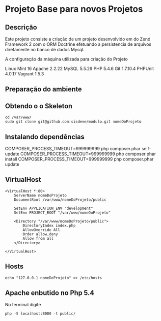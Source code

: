 Projeto Base para novos Projetos
=======================

Descrição
------------
Este projeto consiste a criação de um projeto desenvolvido em do Zend Framework 2 com o
ORM Doctrine efetuando a persistencia de arquivos diretamente no banco de dados Mysql.

A configuração da máquina utilizada para criação do Projeto

Linux Mint 16
Apache 2.2.22
MySQL 5.5.29
PHP 5.4.6
Git 1.7.10.4
PHPUnit 4.0.17
Vagrant 1.5.3


Preparação do ambiente
------------

Obtendo o o Skeleton
----------------------------

    cd /var/www/
    sudo git clone git@github.com:sisdeve/modulo.git nomeDoProjeto


Instalando dependências
----------------------------
COMPOSER_PROCESS_TIMEOUT=999999999 php composer.phar self-update
COMPOSER_PROCESS_TIMEOUT=999999999 php composer.phar install
COMPOSER_PROCESS_TIMEOUT=999999999 php composer.phar update

VirtualHost
--------------------

    <VirtualHost *:80>
        ServerName nomeDoProjeto
        DocumentRoot /var/www/nomeDoProjeto/public

        SetEnv APPLICATION_ENV "development"
        SetEnv PROJECT_ROOT "/var/www/nomeDoProjeto"

        <Directory "/var/www/nomeDoProjeto/public">
            DirectoryIndex index.php
            AllowOverride All
            Order allow,deny
            Allow from all
        </Directory>

    </VirtualHost>


Hosts
----------------
    echo "127.0.0.1 nomeDoProjeto" >> /etc/hosts

Apache enbutido no Php 5.4
----------------
No terminal digite

    php -S localhost:8080 -t public/

